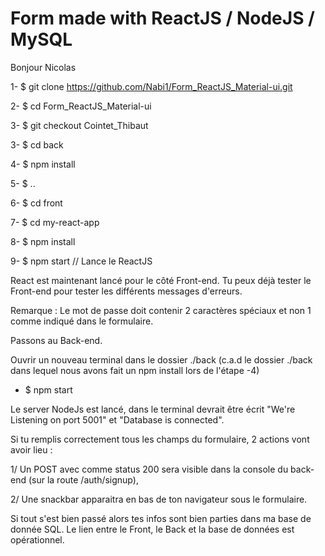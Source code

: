 # Form made with ReactJS / NodeJS / MySQL

Bonjour Nicolas

1- $ git clone https://github.com/Nabi1/Form_ReactJS_Material-ui.git

2- $ cd Form_ReactJS_Material-ui

3- $ git checkout Cointet_Thibaut

3- $ cd back

4- $ npm install

5- $ ..

6- $ cd front

7- $ cd my-react-app

8- $ npm install

9- $ npm start // Lance le ReactJS

React est maintenant lancé pour le côté Front-end.
Tu peux déjà tester le Front-end pour tester les différents messages d'erreurs.

Remarque : Le mot de passe doit contenir 2 caractères spéciaux et non 1 comme indiqué dans le formulaire.

Passons au Back-end.

Ouvrir un nouveau terminal dans le dossier ./back (c.a.d le dossier ./back dans lequel nous avons fait un npm install lors de l'étape -4)

- $ npm start

Le server NodeJs est lancé, dans le terminal devrait être écrit "We're Listening on port 5001" et "Database is connected".

Si tu remplis correctement tous les champs du formulaire, 2 actions vont avoir lieu : 

1/ Un POST avec comme status 200 sera visible dans la console du back-end (sur la route /auth/signup), 

2/ Une snackbar apparaitra en bas de ton navigateur sous le formulaire.

Si tout s'est bien passé alors tes infos sont bien parties dans ma base de donnée SQL. Le lien entre le Front, le Back et la base de données est opérationnel.
